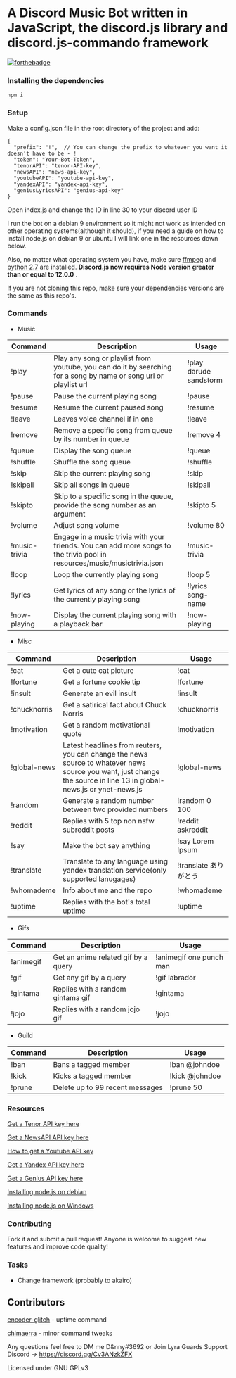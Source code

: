 # A Discord Music Bot written in JavaScript, the discord.js library and discord.js-commando framework

[![forthebadge](https://forthebadge.com/images/badges/made-with-javascript.svg)](https://forthebadge.com)

### Installing the dependencies

`npm i`

### Setup

Make a config.json file in the root directory of the project and add:

```
{
  "prefix": "!",  // You can change the prefix to whatever you want it doesn't have to be - !
  "token": "Your-Bot-Token",
  "tenorAPI": "tenor-API-key",
  "newsAPI": "news-api-key",
  "youtubeAPI": "youtube-api-key",
  "yandexAPI": "yandex-api-key",
  "geniusLyricsAPI": "genius-api-key"
}
```
Open index.js and change the ID in line 30 to your discord user ID


I run the bot on a debian 9 environment so it might not work as intended on other operating systems(although it should), if you need a guide on how to install node.js on debian 9 or ubuntu I will link one in the resources down below.

Also, no matter what operating system you have, make sure [ffmpeg](https://www.ffmpeg.org/download.html) and [python 2.7](https://www.python.org/downloads/) are installed. **Discord.js now requires Node version greater than or equal to 12.0.0** .

If you are not cloning this repo, make sure your dependencies versions are the same as this repo's.

### Commands

- Music

| Command       | Description                                                                                                               | Usage                  |
| ------------- | ------------------------------------------------------------------------------------------------------------------------- | ---------------------- |
| !play         | Play any song or playlist from youtube, you can do it by searching for a song by name or song url or playlist url         | !play darude sandstorm |
| !pause        | Pause the current playing song                                                                                            | !pause                 |
| !resume       | Resume the current paused song                                                                                            | !resume                |
| !leave        | Leaves voice channel if in one                                                                                            | !leave                 |
| !remove       | Remove a specific song from queue by its number in queue                                                                  | !remove 4              |
| !queue        | Display the song queue                                                                                                    | !queue                 |
| !shuffle      | Shuffle the song queue                                                                                                    | !shuffle               |
| !skip         | Skip the current playing song                                                                                             | !skip                  |
| !skipall      | Skip all songs in queue                                                                                                   | !skipall               |
| !skipto       | Skip to a specific song in the queue, provide the song number as an argument                                              | !skipto 5              |
| !volume       | Adjust song volume                                                                                                        | !volume 80             |
| !music-trivia | Engage in a music trivia with your friends. You can add more songs to the trivia pool in resources/music/musictrivia.json | !music-trivia          |
| !loop         | Loop the currently playing song                                                                                           | !loop 5                 |
| !lyrics       | Get lyrics of any song or the lyrics of the currently playing song                                                        | !lyrics song-name      |
| !now-playing       | Display the current playing song with a playback bar                                                        | !now-playing       |

- Misc

| Command      | Description                                                                                                                                                         | Usage                 |
| ------------ | ------------------------------------------------------------------------------------------------------------------------------------------------------------------- | --------------------- |
| !cat         | Get a cute cat picture                                                                                                                                              | !cat                  |
| !fortune     | Get a fortune cookie tip                                                                                                                                            | !fortune              |
| !insult      | Generate an evil insult                                                                                                                                             | !insult               |
| !chucknorris | Get a satirical fact about Chuck Norris                                                                                                                             | !chucknorris          |
| !motivation  | Get a random motivational quote                                                                                                                                     | !motivation           |
| !global-news | Latest headlines from reuters, you can change the news source to whatever news source you want, just change the source in line 13 in global-news.js or ynet-news.js | !global-news          |
| !random      | Generate a random number between two provided numbers                                                                                                               | !random 0 100         |
| !reddit      | Replies with 5 top non nsfw subreddit posts                                                                                                                         | !reddit askreddit     |
| !say         | Make the bot say anything                                                                                                                                           | !say Lorem Ipsum      |
| !translate   | Translate to any language using yandex translation service(only supported lanugages)                                                                          | !translate ありがとう |
| !whomademe   | Info about me and the repo                                                                                                                                          | !whomademe            |
| !uptime      | Replies with the bot's total uptime                                                                                                                                 | !uptime               |

- Gifs

| Command   | Description                         | Usage                   |
| --------- | ----------------------------------- | ----------------------- |
| !animegif | Get an anime related gif by a query | !animegif one punch man |
| !gif      | Get any gif by a query              | !gif labrador           |
| !gintama  | Replies with a random gintama gif   | !gintama                |
| !jojo     | Replies with a random jojo gif       | !jojo                   |

- Guild

| Command               | Description                     | Usage                                 |
| --------------------- | ------------------------------- | ------------------------------------- |
| !ban                  | Bans a tagged member            | !ban @johndoe                         |
| !kick                 | Kicks a tagged member           | !kick @johndoe                        |
| !prune                | Delete up to 99 recent messages | !prune 50                             |

### Resources

[Get a Tenor API key here](https://tenor.com/developer/keyregistration)

[Get a NewsAPI API key here](https://newsapi.org/)

[How to get a Youtube API key](https://developers.google.com/youtube/v3/getting-started)

[Get a Yandex API key here](https://translate.yandex.com/developers/keys)

[Get a Genius API key here](https://genius.com/api-clients/new)

[Installing node.js on debian](https://www.digitalocean.com/community/tutorials/how-to-set-up-a-node-js-application-for-production-on-debian-9)

[Installing node.js on Windows](https://treehouse.github.io/installation-guides/windows/node-windows.html)

### Contributing

Fork it and submit a pull request!
Anyone is welcome to suggest new features and improve code quality!

### Tasks

* Change framework (probably to akairo)

## Contributors

[encoder-glitch](https://github.com/encoder-glitch) - uptime command

[chimaerra](https://github.com/chimaerra) - minor command tweaks

Any questions feel free to DM me D&nny#3692 or Join Lyra Guards Support Discord -> https://discord.gg/Cv3ANzkZFX

Licensed under GNU GPLv3
